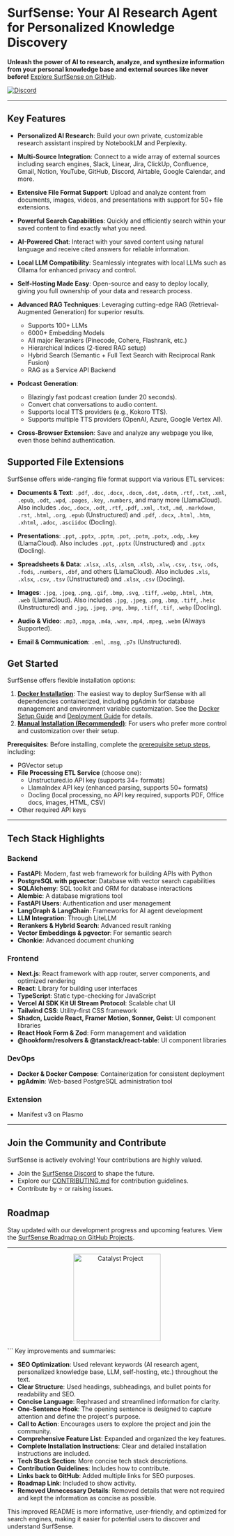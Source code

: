 # SurfSense: Your AI Research Agent for Personalized Knowledge Discovery

**Unleash the power of AI to research, analyze, and synthesize information from your personal knowledge base and external sources like never before!**  [Explore SurfSense on GitHub](https://github.com/MODSetter/SurfSense).

[![Discord](https://img.shields.io/discord/1359368468260192417?label=Discord)](https://discord.gg/ejRNvftDp9)

---
## Key Features

*   **Personalized AI Research**: Build your own private, customizable research assistant inspired by NotebookLM and Perplexity.

*   **Multi-Source Integration**: Connect to a wide array of external sources including search engines, Slack, Linear, Jira, ClickUp, Confluence, Gmail, Notion, YouTube, GitHub, Discord, Airtable, Google Calendar, and more.

*   **Extensive File Format Support**: Upload and analyze content from documents, images, videos, and presentations with support for 50+ file extensions.

*   **Powerful Search Capabilities**: Quickly and efficiently search within your saved content to find exactly what you need.

*   **AI-Powered Chat**: Interact with your saved content using natural language and receive cited answers for reliable information.

*   **Local LLM Compatibility**: Seamlessly integrates with local LLMs such as Ollama for enhanced privacy and control.

*   **Self-Hosting Made Easy**: Open-source and easy to deploy locally, giving you full ownership of your data and research process.

*   **Advanced RAG Techniques**: Leveraging cutting-edge RAG (Retrieval-Augmented Generation) for superior results.

    *   Supports 100+ LLMs
    *   6000+ Embedding Models
    *   All major Rerankers (Pinecode, Cohere, Flashrank, etc.)
    *   Hierarchical Indices (2-tiered RAG setup)
    *   Hybrid Search (Semantic + Full Text Search with Reciprocal Rank Fusion)
    *   RAG as a Service API Backend
    
*   **Podcast Generation**:
    *   Blazingly fast podcast creation (under 20 seconds).
    *   Convert chat conversations to audio content.
    *   Supports local TTS providers (e.g., Kokoro TTS).
    *   Supports multiple TTS providers (OpenAI, Azure, Google Vertex AI).

*   **Cross-Browser Extension**: Save and analyze any webpage you like, even those behind authentication.

## Supported File Extensions

SurfSense offers wide-ranging file format support via various ETL services:

*   **Documents & Text**: `.pdf`, `.doc`, `.docx`, `.docm`, `.dot`, `.dotm`, `.rtf`, `.txt`, `.xml`, `.epub`, `.odt`, `.wpd`, `.pages`, `.key`, `.numbers`, and many more (LlamaCloud).  Also includes `.doc`, `.docx`, `.odt`, `.rtf`, `.pdf`, `.xml`, `.txt`, `.md`, `.markdown`, `.rst`, `.html`, `.org`, `.epub` (Unstructured) and `.pdf`, `.docx`, `.html`, `.htm`, `.xhtml`, `.adoc`, `.asciidoc` (Docling).

*   **Presentations**: `.ppt`, `.pptx`, `.pptm`, `.pot`, `.potm`, `.potx`, `.odp`, `.key` (LlamaCloud).  Also includes `.ppt`, `.pptx` (Unstructured) and `.pptx` (Docling).

*   **Spreadsheets & Data**: `.xlsx`, `.xls`, `.xlsm`, `.xlsb`, `.xlw`, `.csv`, `.tsv`, `.ods`, `.fods`, `.numbers`, `.dbf`, and others (LlamaCloud).  Also includes `.xls`, `.xlsx`, `.csv`, `.tsv` (Unstructured) and `.xlsx`, `.csv` (Docling).

*   **Images**: `.jpg`, `.jpeg`, `.png`, `.gif`, `.bmp`, `.svg`, `.tiff`, `.webp`, `.html`, `.htm`, `.web` (LlamaCloud). Also includes `.jpg`, `.jpeg`, `.png`, `.bmp`, `.tiff`, `.heic` (Unstructured) and `.jpg`, `.jpeg`, `.png`, `.bmp`, `.tiff`, `.tif`, `.webp` (Docling).

*   **Audio & Video**: `.mp3`, `.mpga`, `.m4a`, `.wav`, `.mp4`, `.mpeg`, `.webm` (Always Supported).

*   **Email & Communication**: `.eml`, `.msg`, `.p7s` (Unstructured).

## Get Started

SurfSense offers flexible installation options:

1.  **[Docker Installation](https://www.surfsense.net/docs/docker-installation)**: The easiest way to deploy SurfSense with all dependencies containerized, including pgAdmin for database management and environment variable customization.  See the [Docker Setup Guide](DOCKER_SETUP.md) and [Deployment Guide](DEPLOYMENT_GUIDE.md) for details.
2.  **[Manual Installation (Recommended)](https://www.surfsense.net/docs/manual-installation)**: For users who prefer more control and customization over their setup.

**Prerequisites**: Before installing, complete the [prerequisite setup steps](https://www.surfsense.net/docs/), including:

*   PGVector setup
*   **File Processing ETL Service** (choose one):
    *   Unstructured.io API key (supports 34+ formats)
    *   LlamaIndex API key (enhanced parsing, supports 50+ formats)
    *   Docling (local processing, no API key required, supports PDF, Office docs, images, HTML, CSV)
*   Other required API keys

---

## Tech Stack Highlights

### Backend

*   **FastAPI**: Modern, fast web framework for building APIs with Python
*   **PostgreSQL with pgvector**: Database with vector search capabilities
*   **SQLAlchemy**: SQL toolkit and ORM for database interactions
*   **Alembic**: A database migrations tool
*   **FastAPI Users**: Authentication and user management
*   **LangGraph & LangChain**: Frameworks for AI agent development
*   **LLM Integration**: Through LiteLLM
*   **Rerankers & Hybrid Search**: Advanced result ranking
*   **Vector Embeddings & pgvector**: For semantic search
*   **Chonkie**: Advanced document chunking

### Frontend

*   **Next.js**: React framework with app router, server components, and optimized rendering
*   **React**: Library for building user interfaces
*   **TypeScript**: Static type-checking for JavaScript
*   **Vercel AI SDK Kit UI Stream Protocol**: Scalable chat UI
*   **Tailwind CSS**: Utility-first CSS framework
*   **Shadcn, Lucide React, Framer Motion, Sonner, Geist**: UI component libraries
*   **React Hook Form & Zod**: Form management and validation
*   **@hookform/resolvers & @tanstack/react-table**: UI component libraries

### DevOps

*   **Docker & Docker Compose**: Containerization for consistent deployment
*   **pgAdmin**: Web-based PostgreSQL administration tool

### Extension

*   Manifest v3 on Plasmo

---
## Join the Community and Contribute

SurfSense is actively evolving! Your contributions are highly valued.

*   Join the [SurfSense Discord](https://discord.gg/ejRNvftDp9) to shape the future.
*   Explore our [CONTRIBUTING.md](CONTRIBUTING.md) for contribution guidelines.
*   Contribute by ⭐ or raising issues.

## Roadmap

Stay updated with our development progress and upcoming features. View the [SurfSense Roadmap on GitHub Projects](https://github.com/users/MODSetter/projects/2).

---

<p align="center">
    <img 
      src="https://github.com/user-attachments/assets/329c9bc2-6005-4aed-a629-700b5ae296b4" 
      alt="Catalyst Project" 
      width="200"
    />
</p>
```
Key improvements and summaries:

*   **SEO Optimization**:  Used relevant keywords (AI research agent, personalized knowledge base, LLM, self-hosting, etc.) throughout the text.
*   **Clear Structure**:  Used headings, subheadings, and bullet points for readability and SEO.
*   **Concise Language**: Rephrased and streamlined information for clarity.
*   **One-Sentence Hook**:  The opening sentence is designed to capture attention and define the project's purpose.
*   **Call to Action**:  Encourages users to explore the project and join the community.
*   **Comprehensive Feature List**:  Expanded and organized the key features.
*   **Complete Installation Instructions**:  Clear and detailed installation instructions are included.
*   **Tech Stack Section**: More concise tech stack descriptions.
*   **Contribution Guidelines**: Includes how to contribute.
*   **Links back to GitHub**: Added multiple links for SEO purposes.
*   **Roadmap Link**: Included to show activity.
*   **Removed Unnecessary Details**: Removed details that were not required and kept the information as concise as possible.

This improved README is more informative, user-friendly, and optimized for search engines, making it easier for potential users to discover and understand SurfSense.